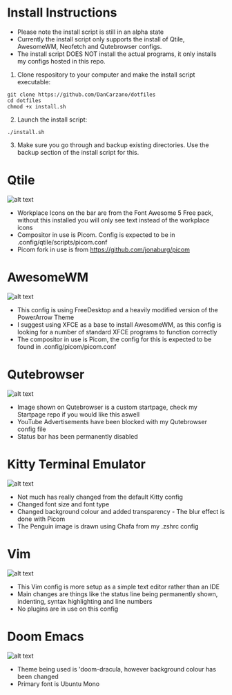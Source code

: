 # Install Instructions

- Please note the install script is still in an alpha state
- Currently the install script only supports the install of Qtile, AwesomeWM, Neofetch and Qutebrowser configs.
- The install script DOES NOT install the actual programs, it only installs my configs hosted in this repo.

1. Clone respository to your computer and make the install script executable:
```
git clone https://github.com/DanCarzano/dotfiles
cd dotfiles
chmod +x install.sh
```
2. Launch the install script:
```
./install.sh
```
3. Make sure you go through and backup existing directories. Use the backup section of the install script for this. 

# Qtile

![alt text](https://i.imgur.com/wfuLHKV.png "Qtile Screenshot")

- Workplace Icons on the bar are from the Font Awesome 5 Free pack, without this installed you will only see text instead of the workplace icons
- Compositor in use is Picom. Config is expected to be in .config/qtile/scripts/picom.conf
- Picom fork in use is from https://github.com/jonaburg/picom

# AwesomeWM

![alt text](https://i.imgur.com/pQpyH8c.png "AwesomeWM Screenshot")

- This config is using FreeDesktop and a heavily modified version of the PowerArrow Theme
- I suggest using XFCE as a base to install AwesomeWM, as this config is looking for a number of standard XFCE programs to function correctly
- The compositor in use is Picom, the config for this is expected to be found in .config/picom/picom.conf

# Qutebrowser

![alt text](https://i.imgur.com/sCK4o5L.png "Qutebrowser Screenshot")

- Image shown on Qutebrowser is a custom startpage, check my Startpage repo if you would like this aswell
- YouTube Advertisements have been blocked with my Qutebrowser config file
- Status bar has been permanently disabled

# Kitty Terminal Emulator

![alt text](https://i.imgur.com/G4SSiK5.png "Kitty Screenshot")

- Not much has really changed from the default Kitty config
- Changed font size and font type
- Changed background colour and added transparency - The blur effect is done with Picom
- The Penguin image is drawn using Chafa from my .zshrc config

# Vim

![alt text](https://i.imgur.com/MfPxaQl.png "Vim Screenshot")

- This Vim config is more setup as a simple text editor rather than an IDE
- Main changes are things like the status line being permanently shown, indenting, syntax highlighting and line numbers
- No plugins are in use on this config

# Doom Emacs

![alt text](https://i.imgur.com/e409b43.png "Emacs Screenshot")

- Theme being used is 'doom-dracula, however background colour has been changed
- Primary font is Ubuntu Mono
